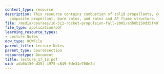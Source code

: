 ```yaml
---
content_type: resource
description: This resource contains combustion of solid propellants, combustion of
  composite propellant, burn rates, and rates and AP flame structure.
file: /media/courses/16-512-rocket-propulsion-fall-2005/adb0b150d35f4975c8490de34e768e2d_lecture_17_18.pdf
file_type: application/pdf
learning_resource_types:
- Lecture Notes
ocw_type: OCWFile
parent_title: Lecture Notes
parent_type: CourseSection
resourcetype: Document
title: lecture_17_18.pdf
uid: adb0b150-d35f-4975-c849-0de34e768e2d
---
```

